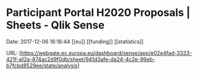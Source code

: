 # Participant Portal H2020 Proposals | Sheets - Qlik Sense

Date: 2017-12-06 16:16:44
[[eu]] [[funding]] [[statistics]]

URL: [https://webgate.ec.europa.eu/dashboard/sense/app/e02e4fad-3333-421f-a12a-874ac2d9f0db/sheet/941d3afe-da24-4c2e-99eb-b7fcbd8529ee/state/analysis]
